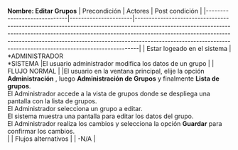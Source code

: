 **Nombre: Editar Grupos**
| Precondición | Actores | Post condición |
|-----------------------------|----------------------|-------------------------------------------------------------------------------------------------------------------------------------------------------------------------------------------------------------------------------------------------------------------------------------------------------------------------|
| Estar logeado en el sistema | *ADMINISTRADOR<br>*SISTEMA |El usuario administrador modifica los datos de un grupo |
| FLUJO NORMAL | |El usuario en la ventana principal, elije la opción **Administración** , luego **Administración de Grupos** y finalmente **Lista de grupos**.<br> 
El Administrador accede a la vista de grupos donde se despliega una pantalla con la lista de grupos. <br> El Administrador selecciona un grupo a editar. <br>
El sistema muestra una pantalla para editar los datos del grupo. <br> El Administrador realiza los cambios y selecciona la opción **Guardar** para confirmar los cambios. <br> |
| Flujos alternativos | | -N/A |
